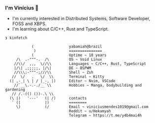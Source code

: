 ### I'm Vinícius  :thought_balloon:

- I'm currently interested in Distributed Systems, Software Developer, FOSS and XBPS.
- I'm learning about C/C++, Rust and TypeScript.

```
❯ kinfetch
        
            (                yabamiah@brazil
             )               ===============
            (                Uptime ~ 18 years
     /\  .-"""-.  /\         OS ~ Void Linux
    //\\/  ,,,  \//\\        Languages ~ C/C++, Rust, TypeScript
    |/\| ,;;;;;, |/\|        DE ~ BSPWM
    //\\\;-"""-;///\\        Shell ~ Zsh
   //  \/   .   \/  \\       Terminal ~ Kitty
  (| ,-_| \ | / |_-, |)      Editor ~ Nvim, VSCode
    //`__\.-.-./__`\\        Hobbies ~ Manga, bodybuilding and gardening
   // /.-(() ())-.\ \\
  (\ |)   '---'   (| /)      contacts
   ` (|           |) `       ========
     \)           (/         Email ~ viniciusmendes1019@gmail.com
                             Reddit ~ u/Hekamyah
                             Telegram ~ https://t.me/y4b4mai4h
```
